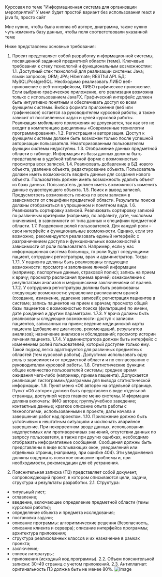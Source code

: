 Курсовая по теме "Информационная система для организации мероприятий"
У меня будет простой вариант без использования react и java fx, просто сайт

Мне нужно, чтобы была кнопка об авторе, диаграмма, также нужно чуть изменить базу данных, чтобы поля соответствовали указанной теме

Ниже представлены основные требования:

1. Проект представляет собой разработку информационной системы, посвященной заданной предметной области (теме). Ключевые требования к стеку технологий и функциональным возможностям:
1.1. Доступный стек технологий для реализации системы: Java; языки запросов; ORM; JPA; Hibernate; RESTful API. БД: MySQL/PostgreSQL. Необходимо реализовать ЛИБО веб-приложение с веб-интерфейсом, ЛИБО графическое приложение. Если выбрано графическое приложение, его реализация возможна только с использованием JavaFX. Графический интерфейс должен быть интуитивно понятным и обеспечивать доступ ко всем функциям системы. Выбор формата приложения (веб или графическое) остается за руководителем курсовой работы, а также зависит от поставленных задач и целей курсовой работы. Реализация мобильного приложения не допускается, так как это не входит в компетенцию дисциплины «Современные технологии программирования».
1.2. Регистрация и авторизация. Доступ к функциям системы должен быть возможен только после успешной авторизации пользователя. Неавторизованным пользователям функции системы недоступны.
1.3. Отображение данных предметной области в таблице. Информация из базы данных должна быть представлена в удобной табличной форме с возможностью просмотра всех записей.
1.4. Реализовать добавление в БД нового объекта, удаление объекта, редактирование объекта. Пользователь должен иметь возможность вводить данные для создания нового объекта. Пользователь должен иметь возможность удалить объект из базы данных. Пользователь должен иметь возможность изменить данные существующего объекта.
1.5. Поиск и вывод записей. Предусмотреть возможность поиска по всем записям в зависимости от специфики предметной области. Результаты поиска должны отображаться в упрощенном и понятном виде.
1.6. Реализовать сортировку записей. Реализовать сортировку записей по различным критериям (например, по алфавиту, дате, числовым значениям), в зависимости от типа данных и специфики предметной области.
1.7.  Разделение ролей пользователей. Для каждой роли – свои интерфейс и функциональные возможности. Однако, если это возможно, рекомендуется реализовать единый интерфейс с разграничением доступа и функциональных возможностей в зависимости от роли пользователя. Например, если у нас информационная система больницы, то роли будут следующими: пациент, сотрудник регистратуры, врач и администратор. Тогда:
1.7.1. У пациента должны быть реализованы следующие возможности: просмотр и заполнение личной информации (например, паспортные данные, страховой полис); запись на прием к врачу; просмотр расписания приема врачей; ознакомление с результатами анализов и медицинскими заключениями от врачей.
1.7.2. У сотрудника регистратуры должны быть реализованы следующие возможности: управление расписанием врачей (создание, изменение, удаление записей); регистрация пациентов в системе; запись пациентов на прием к врачам; просмотр общей базы пациентов с возможностью поиска (фильтрации) по имени, дате рождения и другим параметрам.
1.7.3. У врача должны быть реализованы следующие возможности: доступ к записям пациентов, записанных на прием; ведение медицинской карты пациента (добавление диагнозов, рекомендаций, результатов анализов); назначение анализов и обследований; просмотр истории лечения пациента.
1.7.4. У администратора должен быть интерфейс с изменением ролей пользователей, который доступен только ему.
Такой подход легко адаптируется для различных предметных областей (тем курсовой работы). Допустимо использовать одну роль в зависимости от предметной области и по согласованию с руководителем курсовой работы.
1.8. Статистические функции: общее количество пользователей системы; среднее время ожидания чего-либо (например, приема пациента). Допускается реализация гистограммы/диаграммы для вывода статистической информации.
1.9. Пункт меню «Об авторе» на отдельной странице. Пункт «Об авторе» должен быть представлен в виде отдельной страницы, доступной через главное меню системы. Информация должна включать: ФИО автора; группу/учебное заведение; контактные данные; краткое описание опыта работы с технологиями, использованными в проекте; даты начала и завершения работ над проектом.
1.10. Приложение должно быть устойчивым к нештатным ситуациям и исключать аварийное завершение. При некорректном вводе данных, использовании недопустимых или противоречивых значений, отсутствии данных по запросу пользователя, а также при других ошибках, необходимо отображать информативные сообщения. Сообщения должны быть представлены в виде всплывающих окон, уведомлений или отдельных страниц (например, при ошибке 404). Эти уведомления должны содержать понятное описание проблемы и, при необходимости, рекомендации для её устранения.

2. Пояснительная записка (ПЗ) представляет собой документ, сопровождающий проект, в котором описываются цели, задачи, структура и результаты разработки. 
2.1. Структура: 
- титульный лист; 
- оглавление; 
- введение, включающее определение предметной области (темы курсовой работы); 
- определение объекта и предмета исследования; 
- постановка задачи;
- описание программы: алгоритмические решения (безопасность, описание клиента и сервера); описание интерфейса программы; архитектура приложения;
- структура реализованных классов и их назначение в рамках проекта;
- заключение;
- список литературы;
- приложения (исходный код программы).
2.2. Объем пояснительной записки: 30–49 страниц с учетом приложений.
2.3. Антиплагиат: оригинальность ПЗ должна быть не менее 80%.
![image](https://github.com/user-attachments/assets/949d5e58-c743-48f0-a09f-880ad04b961f)
